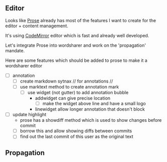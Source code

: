 ## Editor

Looks like [Prose](Prose.io "Prose") already has most of the features I want to create for the editor + content management.

It's using [CodeMirror](CodeMirror.net "CodeMirror") editor which is fast and already well developed.

Let's integrate Prose into wordsharer and work on the 'propagation' mandate.

Here are some features which should be added to prose to make it a wordsharer editor
- [ ] annotation
  - [ ] create markdown sytnax // for annotations //
  - [ ] use marktext method to create annotation mark
    - [ ] use widget (not gutter) to add annotation bubble
      - addwidget can give precise location
        - [ ] make the widget above line and have a small logo
      - linewidget allow longer annotation that doesn't block
- [ ] update highlight
  - prose has a showdiff method which is used to show changes before commit
  - [ ] borrow this and allow showing diffs between commits
  - [ ] find out the last commit of this user as the original text
  
## Propagation



